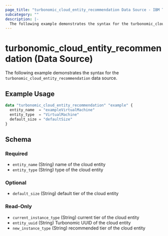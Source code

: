 ```yaml
---
page_title: "turbonomic_cloud_entity_recommendation Data Source - IBM Turbonomic"
subcategory: ""
description: |-
  The following example demonstrates the syntax for the turbonomic_cloud_entity_recommendation data source.
---
```


# turbonomic_cloud_entity_recommendation (Data Source)

The following example demonstrates the syntax for the `turbonomic_cloud_entity_recommendation` data source.

## Example Usage

```terraform
data "turbonomic_cloud_entity_recommendation" "example" {
  entity_name  = "exampleVirtualMachine"
  entity_type  = "VirtualMachine"
  default_size = "defaultSize"
}
```
<!-- schema generated by tfplugindocs -->
## Schema

### Required

- `entity_name` (String) name of the cloud entity
- `entity_type` (String) type of the cloud entity

### Optional

- `default_size` (String) default tier of the cloud entity

### Read-Only

- `current_instance_type` (String) current tier of the cloud entity
- `entity_uuid` (String) Turbonomic UUID of the cloud entity
- `new_instance_type` (String) recommended tier of the cloud entity
